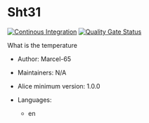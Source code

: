 # Sht31

[![Continous Integration](https://gitlab.com/project-alice-assistant/skills/skill_Sht31/badges/master/pipeline.svg)](https://gitlab.com/project-alice-assistant/skills/skill_Sht31/pipelines/latest) [![Quality Gate Status](https://sonarcloud.io/api/project_badges/measure?project=project-alice-assistant_skill_Sht31&metric=alert_status)](https://sonarcloud.io/dashboard?id=project-alice-assistant_skill_Sht31)

What is the temperature

- Author: Marcel-65
- Maintainers: N/A
- Alice minimum version: 1.0.0
- Languages:

  - en
